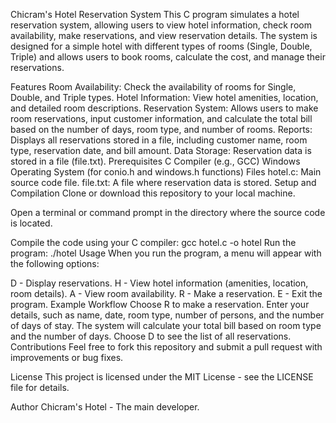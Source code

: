 Chicram's Hotel Reservation System
This C program simulates a hotel reservation system, allowing users to view hotel information, check room availability, make reservations, and view reservation details. The system is designed for a simple hotel with different types of rooms (Single, Double, Triple) and allows users to book rooms, calculate the cost, and manage their reservations.

Features
Room Availability: Check the availability of rooms for Single, Double, and Triple types.
Hotel Information: View hotel amenities, location, and detailed room descriptions.
Reservation System: Allows users to make room reservations, input customer information, and calculate the total bill based on the number of days, room type, and number of rooms.
Reports: Displays all reservations stored in a file, including customer name, room type, reservation date, and bill amount.
Data Storage: Reservation data is stored in a file (file.txt).
Prerequisites
C Compiler (e.g., GCC)
Windows Operating System (for conio.h and windows.h functions)
Files
hotel.c: Main source code file.
file.txt: A file where reservation data is stored.
Setup and Compilation
Clone or download this repository to your local machine.

Open a terminal or command prompt in the directory where the source code is located.

Compile the code using your C compiler:
gcc hotel.c -o hotel
Run the program:
./hotel
Usage
When you run the program, a menu will appear with the following options:

D - Display reservations.
H - View hotel information (amenities, location, room details).
A - View room availability.
R - Make a reservation.
E - Exit the program.
Example Workflow
Choose R to make a reservation.
Enter your details, such as name, date, room type, number of persons, and the number of days of stay.
The system will calculate your total bill based on room type and the number of days.
Choose D to see the list of all reservations.
Contributions
Feel free to fork this repository and submit a pull request with improvements or bug fixes.

License
This project is licensed under the MIT License - see the LICENSE file for details.

Author
Chicram's Hotel - The main developer.
